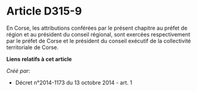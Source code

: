 # Article D315-9

En Corse, les attributions conférées par le présent chapitre au préfet de région et au président du conseil régional, sont
exercées respectivement par le préfet de Corse et le président du conseil exécutif de la collectivité territoriale de Corse.

**Liens relatifs à cet article**

_Créé par_:

  - Décret n°2014-1173 du 13 octobre 2014 - art. 1
